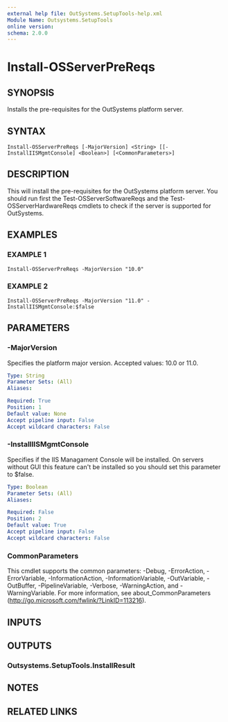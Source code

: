 ```yaml
---
external help file: OutSystems.SetupTools-help.xml
Module Name: Outsystems.SetupTools
online version:
schema: 2.0.0
---
```


# Install-OSServerPreReqs

## SYNOPSIS
Installs the pre-requisites for the OutSystems platform server.

## SYNTAX

```
Install-OSServerPreReqs [-MajorVersion] <String> [[-InstallIISMgmtConsole] <Boolean>] [<CommonParameters>]
```

## DESCRIPTION
This will install the pre-requisites for the OutSystems platform server.
You should run first the Test-OSServerSoftwareReqs and the Test-OSServerHardwareReqs cmdlets to check if the server is supported for OutSystems.

## EXAMPLES

### EXAMPLE 1
```
Install-OSServerPreReqs -MajorVersion "10.0"
```

### EXAMPLE 2
```
Install-OSServerPreReqs -MajorVersion "11.0" -InstallIISMgmtConsole:$false
```

## PARAMETERS

### -MajorVersion
Specifies the platform major version.
Accepted values: 10.0 or 11.0.

```yaml
Type: String
Parameter Sets: (All)
Aliases:

Required: True
Position: 1
Default value: None
Accept pipeline input: False
Accept wildcard characters: False
```

### -InstallIISMgmtConsole
Specifies if the IIS Managament Console will be installed.
On servers without GUI this feature can't be installed so you should set this parameter to $false.

```yaml
Type: Boolean
Parameter Sets: (All)
Aliases:

Required: False
Position: 2
Default value: True
Accept pipeline input: False
Accept wildcard characters: False
```

### CommonParameters
This cmdlet supports the common parameters: -Debug, -ErrorAction, -ErrorVariable, -InformationAction, -InformationVariable, -OutVariable, -OutBuffer, -PipelineVariable, -Verbose, -WarningAction, and -WarningVariable.
For more information, see about_CommonParameters (http://go.microsoft.com/fwlink/?LinkID=113216).

## INPUTS

## OUTPUTS

### Outsystems.SetupTools.InstallResult

## NOTES

## RELATED LINKS
